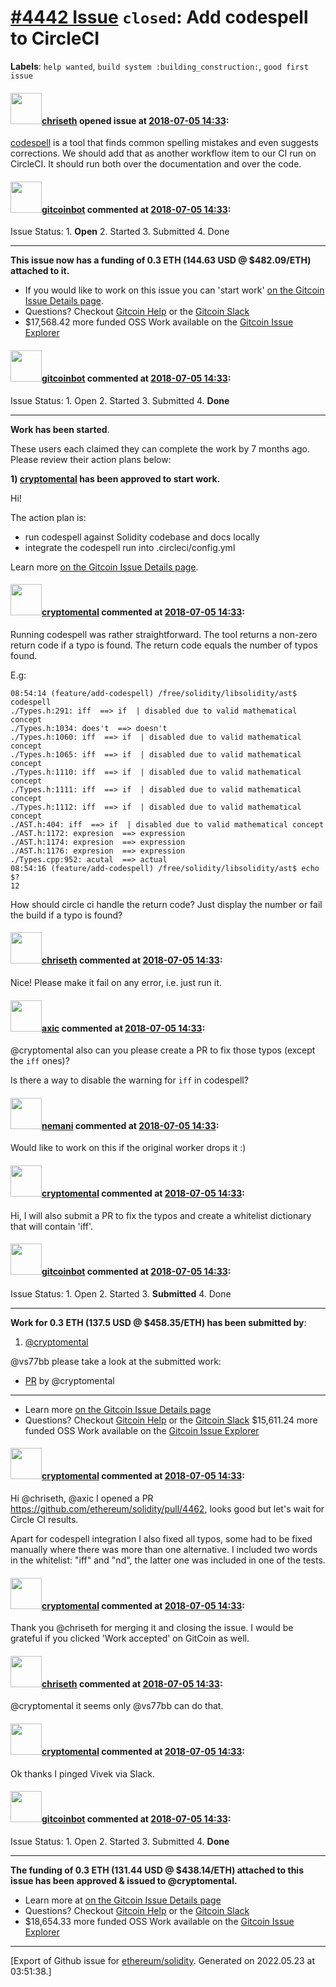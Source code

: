 # [\#4442 Issue](https://github.com/ethereum/solidity/issues/4442) `closed`: Add codespell to CircleCI
**Labels**: `help wanted`, `build system :building_construction:`, `good first issue`


#### <img src="https://avatars.githubusercontent.com/u/9073706?v=4" width="50">[chriseth](https://github.com/chriseth) opened issue at [2018-07-05 14:33](https://github.com/ethereum/solidity/issues/4442):

[codespell](https://github.com/codespell-project/codespell) is a tool that finds common spelling mistakes and even suggests corrections. We should add that as another workflow item to our CI run on CircleCI. It should run both over the documentation and over the code.

#### <img src="https://avatars.githubusercontent.com/u/27903976?u=55f8ae7c0f451691d93ea0ad5b89b58d1282981b&v=4" width="50">[gitcoinbot](https://github.com/gitcoinbot) commented at [2018-07-05 14:33](https://github.com/ethereum/solidity/issues/4442#issuecomment-403554688):

Issue Status: 1. **Open** 2. Started 3. Submitted 4. Done 

<hr>

__This issue now has a funding of 0.3 ETH (144.63 USD @ $482.09/ETH) attached to it.__

 * If you would like to work on this issue you can 'start work' [on the Gitcoin Issue Details page](https://gitcoin.co/issue/ethereum/solidity/4442/740).
 * Questions? Checkout <a href='https://gitcoin.co/help'>Gitcoin Help</a> or the <a href='https://gitcoin.co/slack'>Gitcoin Slack</a>
 * $17,568.42 more funded OSS Work available on the [Gitcoin Issue Explorer](https://gitcoin.co/explorer)

#### <img src="https://avatars.githubusercontent.com/u/27903976?u=55f8ae7c0f451691d93ea0ad5b89b58d1282981b&v=4" width="50">[gitcoinbot](https://github.com/gitcoinbot) commented at [2018-07-05 14:33](https://github.com/ethereum/solidity/issues/4442#issuecomment-403566510):

Issue Status: 1. Open 2. Started 3. Submitted 4. **Done** 

<hr>

__Work has been started__.


These users each claimed they can complete the work by 7 months ago.
Please review their action plans below:


**1) [cryptomental](https://gitcoin.co/profile/cryptomental) has been approved to start work.**

Hi!

The action plan is:

* run codespell against Solidity codebase and docs locally
* integrate the codespell run into .circleci/config.yml

Learn more [on the Gitcoin Issue Details page](https://gitcoin.co/issue/ethereum/solidity/4442/740).

#### <img src="https://avatars.githubusercontent.com/u/20819151?u=689d7d2bb9cd36ee0f64fb503cd55b4a4f760c45&v=4" width="50">[cryptomental](https://github.com/cryptomental) commented at [2018-07-05 14:33](https://github.com/ethereum/solidity/issues/4442#issuecomment-403584180):

Running codespell was rather straightforward. The tool returns a non-zero return code if a typo is found. The return code equals the number of typos found.

E.g:

```
08:54:14 (feature/add-codespell) /free/solidity/libsolidity/ast$ codespell
./Types.h:291: iff  ==> if  | disabled due to valid mathematical concept
./Types.h:1034: does't  ==> doesn't
./Types.h:1060: iff  ==> if  | disabled due to valid mathematical concept
./Types.h:1065: iff  ==> if  | disabled due to valid mathematical concept
./Types.h:1110: iff  ==> if  | disabled due to valid mathematical concept
./Types.h:1111: iff  ==> if  | disabled due to valid mathematical concept
./Types.h:1112: iff  ==> if  | disabled due to valid mathematical concept
./AST.h:404: iff  ==> if  | disabled due to valid mathematical concept
./AST.h:1172: expresion  ==> expression
./AST.h:1174: expresion  ==> expression
./AST.h:1176: expresion  ==> expression
./Types.cpp:952: acutal  ==> actual
08:54:16 (feature/add-codespell) /free/solidity/libsolidity/ast$ echo $?
12
```

How should circle ci handle the return code? Just display the number or fail the build if a typo is found?

#### <img src="https://avatars.githubusercontent.com/u/9073706?v=4" width="50">[chriseth](https://github.com/chriseth) commented at [2018-07-05 14:33](https://github.com/ethereum/solidity/issues/4442#issuecomment-403614263):

Nice! Please make it fail on any error, i.e. just run it.

#### <img src="https://avatars.githubusercontent.com/u/20340?v=4" width="50">[axic](https://github.com/axic) commented at [2018-07-05 14:33](https://github.com/ethereum/solidity/issues/4442#issuecomment-403626362):

@cryptomental also can you please create a PR to fix those typos (except the `iff` ones)?

Is there a way to disable the warning for `iff` in codespell?

#### <img src="https://avatars.githubusercontent.com/u/15715894?u=58f146fb22af63ec30a50aec5a398fe7f4fef393&v=4" width="50">[nemani](https://github.com/nemani) commented at [2018-07-05 14:33](https://github.com/ethereum/solidity/issues/4442#issuecomment-403688100):

Would like to work on this if the original worker drops it :)

#### <img src="https://avatars.githubusercontent.com/u/20819151?u=689d7d2bb9cd36ee0f64fb503cd55b4a4f760c45&v=4" width="50">[cryptomental](https://github.com/cryptomental) commented at [2018-07-05 14:33](https://github.com/ethereum/solidity/issues/4442#issuecomment-403702363):

Hi, I will also submit a PR to fix the typos and create a whitelist dictionary that will contain 'iff'.

#### <img src="https://avatars.githubusercontent.com/u/27903976?u=55f8ae7c0f451691d93ea0ad5b89b58d1282981b&v=4" width="50">[gitcoinbot](https://github.com/gitcoinbot) commented at [2018-07-05 14:33](https://github.com/ethereum/solidity/issues/4442#issuecomment-403730679):

Issue Status: 1. Open 2. Started 3. **Submitted** 4. Done 

<hr>

__Work for 0.3 ETH (137.5 USD @ $458.35/ETH) has been submitted by__:

 1. [@cryptomental](https://gitcoin.co/profile/cryptomental)



@vs77bb please take a look at the submitted work:
* [PR](https://github.com/ethereum/solidity/pull/4462) by @cryptomental

<hr>

* Learn more [on the Gitcoin Issue Details page](https://gitcoin.co/issue/ethereum/solidity/4442/740)
* Questions? Checkout <a href='https://gitcoin.co/help'>Gitcoin Help</a> or the <a href='https://gitcoin.co/slack'>Gitcoin Slack</a>
$15,611.24 more funded OSS Work available on the [Gitcoin Issue Explorer](https://gitcoin.co/explorer)

#### <img src="https://avatars.githubusercontent.com/u/20819151?u=689d7d2bb9cd36ee0f64fb503cd55b4a4f760c45&v=4" width="50">[cryptomental](https://github.com/cryptomental) commented at [2018-07-05 14:33](https://github.com/ethereum/solidity/issues/4442#issuecomment-403731409):

Hi @chriseth, @axic I opened a PR https://github.com/ethereum/solidity/pull/4462, looks good but let's wait for Circle CI results.

Apart for codespell integration I also fixed all typos, some had to be fixed manually where there was more than one alternative. I included two words in the whitelist: "iff" and "nd", the latter one was included in one of the tests.

#### <img src="https://avatars.githubusercontent.com/u/20819151?u=689d7d2bb9cd36ee0f64fb503cd55b4a4f760c45&v=4" width="50">[cryptomental](https://github.com/cryptomental) commented at [2018-07-05 14:33](https://github.com/ethereum/solidity/issues/4442#issuecomment-404117105):

Thank you @chriseth for merging it and closing the issue. I would be grateful if you clicked 'Work accepted' on GitCoin as well.

#### <img src="https://avatars.githubusercontent.com/u/9073706?v=4" width="50">[chriseth](https://github.com/chriseth) commented at [2018-07-05 14:33](https://github.com/ethereum/solidity/issues/4442#issuecomment-404149496):

@cryptomental it seems only @vs77bb can do that.

#### <img src="https://avatars.githubusercontent.com/u/20819151?u=689d7d2bb9cd36ee0f64fb503cd55b4a4f760c45&v=4" width="50">[cryptomental](https://github.com/cryptomental) commented at [2018-07-05 14:33](https://github.com/ethereum/solidity/issues/4442#issuecomment-404169906):

Ok thanks I pinged Vivek via Slack.

#### <img src="https://avatars.githubusercontent.com/u/27903976?u=55f8ae7c0f451691d93ea0ad5b89b58d1282981b&v=4" width="50">[gitcoinbot](https://github.com/gitcoinbot) commented at [2018-07-05 14:33](https://github.com/ethereum/solidity/issues/4442#issuecomment-404395023):

Issue Status: 1. Open 2. Started 3. Submitted 4. **Done** 

<hr>

__The funding of 0.3 ETH (131.44 USD @ $438.14/ETH) attached to this issue has been approved & issued to @cryptomental.__  

 * Learn more at [on the Gitcoin Issue Details page](https://gitcoin.co/issue/ethereum/solidity/4442/740)
 * Questions? Checkout <a href='https://gitcoin.co/help'>Gitcoin Help</a> or the <a href='https://gitcoin.co/slack'>Gitcoin Slack</a>
 * $18,654.33 more funded OSS Work available on the [Gitcoin Issue Explorer](https://gitcoin.co/explorer)


-------------------------------------------------------------------------------



[Export of Github issue for [ethereum/solidity](https://github.com/ethereum/solidity). Generated on 2022.05.23 at 03:51:38.]
